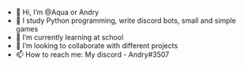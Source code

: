 - 👋 Hi, I’m @Aqua or Andry
- 👀 I study Python programming, write discord bots, small and simple games
- 🌱 I’m currently learning at school
- 💞️ I’m looking to collaborate with different projects
- 📫 How to reach me: My discord - Andry#3507 


